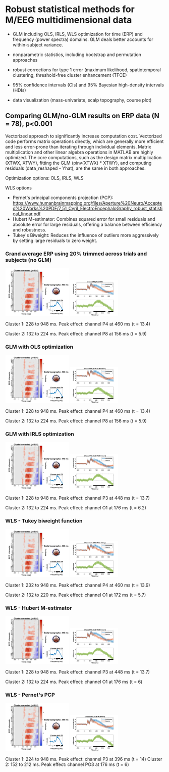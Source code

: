 # Robust statistical methods for M/EEG multidimensional data

- GLM including OLS, IRLS, WLS optimization for time (ERP) and frequency (power spectra) domains. GLM deals better accounts for within-subject variance.

- nonparametric statistics, including bootstrap and permutation approaches

- robust corrections for type 1 error (maximum likelihood, spatiotemporal clustering, threshold-free cluster enhancement (TFCE)

- 95% confidence intervals (CIs) and 95% Bayesian high-density intervals (HDIs)

- data visualization (mass-univariate, scalp topography, course plot)


## Comparing GLM/no-GLM results on ERP data (N = 78), p<0.001

Vectorized approach to significantly increase computation cost. Vectorized code performs matrix operations directly, which are generally more efficient and less error-prone than iterating through individual elements. Matrix multiplication and other linear algebra operations in MATLAB are highly optimized. The core computations, such as the design matrix multiplication (XTWX, XTWY), fitting the GLM (pinv(XTWX) * XTWY), and computing residuals (data_reshaped - Yhat), are the same in both approaches.

Optimization options: OLS, IRLS, WLS

WLS options
- Pernet's principal components projection (PCP): https://www.humanbrainmapping.org/files/Aperture%20Neuro/Accepted%20Works%20PDF/7_51_Cyril_ElectroEncephaloGraphy_robust_statistical_linear.pdf
- Hubert M-estimator: Combines squared error for small residuals and absolute error for large residuals, offering a balance between efficiency and robustness.
- Tukey's Biweight: Reduces the influence of outliers more aggressively by setting large residuals to zero weight.


### Grand average ERP using 20% trimmed across trials and subjects (no GLM)
<img width="40%" src="https://github.com/amisepa/eeg_robust_statistics/blob/main/outputs/result_unpleasant-neutral_RAW_corrected.png"> <img width="30%" src="https://github.com/amisepa/eeg_robust_statistics/blob/main/outputs/result_unpleasant-neutral_RAW_corrected_peak-channel.png">

Cluster 1: 228 to 948 ms. Peak effect: channel P4 at 460 ms (t = 13.4) 

Cluster 2: 132 to 224 ms. Peak effect: channel P8 at 156 ms (t = 5.9) 


### GLM with OLS optimization
<img width="40%" src="https://github.com/amisepa/eeg_robust_statistics/blob/main/outputs/result_unpleasant-neutral_GLM_OLS_corrected.png"> <img width="30%" src="https://github.com/amisepa/eeg_robust_statistics/blob/main/outputs/result_unpleasant-neutral_GLM_OLS_corrected_peak-channel.png">

Cluster 1: 228 to 948 ms. Peak effect: channel P4 at 460 ms (t = 13.4) 

Cluster 2: 132 to 224 ms. Peak effect: channel P8 at 156 ms (t = 5.9) 

### GLM with IRLS optimization

<img width="40%" src="https://github.com/amisepa/eeg_robust_statistics/blob/main/outputs/result_unpleasant-neutral_GLM_IRLS_corrected.png"> <img width="30%" src="https://github.com/amisepa/eeg_robust_statistics/blob/main/outputs/result_unpleasant-neutral_GLM_IRLS_corrected_peak-channel.png">

Cluster 1: 228 to 948 ms. Peak effect: channel P3 at 448 ms (t = 13.7) 

Cluster 2: 132 to 224 ms. Peak effect: channel O1 at 176 ms (t = 6.2) 

### WLS - Tukey biweight function

<img width="40%" src="https://github.com/amisepa/eeg_robust_statistics/blob/main/outputs/result_unpleasant-neutral_GLM_WLS-Tukey_corrected.png"> <img width="30%" src="https://github.com/amisepa/eeg_robust_statistics/blob/main/outputs/result_unpleasant-neutral_GLM_WLS-Tukey_corrected_peak-channel.png">

Cluster 1: 232 to 948 ms. Peak effect: channel P4 at 460 ms (t = 13.9) 

Cluster 2: 132 to 220 ms. Peak effect: channel O1 at 172 ms (t = 5.7) 

### WLS - Hubert M-estimator

<img width="40%" src="https://github.com/amisepa/eeg_robust_statistics/blob/main/outputs/result_unpleasant-neutral_GLM_WLS-Hubert_corrected.png"> <img width="30%" src="https://github.com/amisepa/eeg_robust_statistics/blob/main/outputs/result_unpleasant-neutral_GLM_WLS-Hubert_corrected_peak-channel.png">

Cluster 1: 228 to 948 ms. Peak effect: channel P3 at 448 ms (t = 13.7) 

Cluster 2: 132 to 224 ms. Peak effect: channel O1 at 176 ms (t = 6) 

### WLS - Pernet's PCP

<img width="40%" src="https://github.com/amisepa/eeg_robust_statistics/blob/main/outputs/result_unpleasant-neutral_GLM_WLS-PCP_corrected.png"> <img width="30%" src="https://github.com/amisepa/eeg_robust_statistics/blob/main/outputs/result_unpleasant-neutral_GLM_WLS-PCP_corrected_peak-channel.png">


Cluster 1: 224 to 948 ms. Peak effect: channel P3 at 396 ms (t = 14) 
Cluster 2: 152 to 212 ms. Peak effect: channel PO3 at 176 ms (t = 6) 
